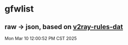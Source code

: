# gfwlist
## raw -> json, based on [v2ray-rules-dat](https://github.com/Loyalsoldier/v2ray-rules-dat)
Mon Mar 10 12:00:52 PM CST 2025

